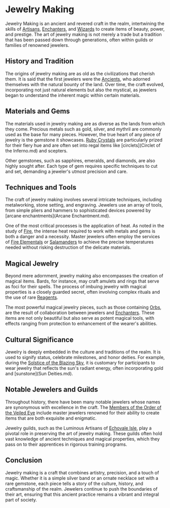 # Jewelry Making

Jewelry Making is an ancient and revered craft in the realm, intertwining the skills of [Artisans](Artisans.md), [Enchanters](Enchanters.md), and [Wizards](Wizards.md) to create items of beauty, power, and prestige. The art of jewelry making is not merely a trade but a tradition that has been passed down through generations, often within guilds or families of renowned jewelers.

## History and Tradition

The origins of jewelry making are as old as the civilizations that cherish them. It is said that the first jewelers were the [Ancients](Ancients.md), who adorned themselves with the natural bounty of the land. Over time, the craft evolved, incorporating not just natural elements but also the mystical, as jewelers began to understand the inherent magic within certain materials.

## Materials and Gems

The materials used in jewelry making are as diverse as the lands from which they come. Precious metals such as gold, silver, and mythril are commonly used as the base for many pieces. However, the true heart of any piece of jewelry is the gemstone it showcases. [Ruby Crystals](Ruby%20Crystals.md) are particularly prized for their fiery hue and are often set into regal items like [circlets](Circlet of the Inferno.md) and scepters.

Other gemstones, such as sapphires, emeralds, and diamonds, are also highly sought after. Each type of gem requires specific techniques to cut and set, demanding a jeweler's utmost precision and care.

## Techniques and Tools

The craft of jewelry making involves several intricate techniques, including metalworking, stone setting, and engraving. Jewelers use an array of tools, from simple pliers and hammers to sophisticated devices powered by [arcane enchantments](Arcane Enchantment.md).

One of the most critical processes is the application of heat. As noted in the study of [Fire](Fire.md), the intense heat required to work with metals and gems is both a danger and a necessity. Master jewelers often employ the services of [Fire Elementals](Fire%20Elementals.md) or [Salamanders](Salamanders.md) to achieve the precise temperatures needed without risking destruction of the delicate materials.

## Magical Jewelry

Beyond mere adornment, jewelry making also encompasses the creation of magical items. Bards, for instance, may craft amulets and rings that serve as foci for their spells. The process of imbuing jewelry with magical properties is a closely guarded secret, often involving complex rituals and the use of rare [Reagents](Reagents.md).

The most powerful magical jewelry pieces, such as those containing [Orbs](Orbs.md), are the result of collaboration between jewelers and [Enchanters](Enchanters.md). These items are not only beautiful but also serve as potent magical tools, with effects ranging from protection to enhancement of the wearer's abilities.

## Cultural Significance

Jewelry is deeply embedded in the culture and traditions of the realm. It is used to signify status, celebrate milestones, and honor deities. For example, during the [Solstice of the Blazing Sky](Solstice%20of%20the%20Blazing%20Sky.md), it is customary for participants to wear jewelry that reflects the sun's radiant energy, often incorporating gold and [sunstone](Sun Deities.md).

## Notable Jewelers and Guilds

Throughout history, there have been many notable jewelers whose names are synonymous with excellence in the craft. The [Members of the Order of the Veiled Eye](Members%20of%20the%20Order%20of%20the%20Veiled%20Eye.md) include master jewelers renowned for their ability to create items that are both exquisite and enigmatic.

Jewelry guilds, such as the Luminous Artisans of [Echovale Isle](Echovale%20Isle.md), play a pivotal role in preserving the art of jewelry making. These guilds often hold vast knowledge of ancient techniques and magical properties, which they pass on to their apprentices in rigorous training programs.

## Conclusion

Jewelry making is a craft that combines artistry, precision, and a touch of magic. Whether it is a simple silver band or an ornate necklace set with a rare gemstone, each piece tells a story of the culture, history, and craftsmanship of the realm. Jewelers continue to push the boundaries of their art, ensuring that this ancient practice remains a vibrant and integral part of society.